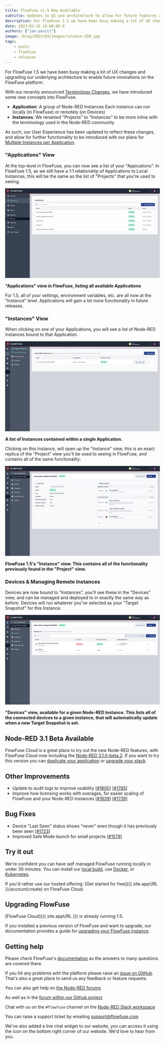 ```yaml
---
title: FlowFuse v1.5 Now Available
subtitle: Updates to UI and architecture to allow for future features and Node-RED 3.1.0 Beta Available!
description: For FlowFuse 1.5 we have been busy making a lot of UX changes and upgrading our underlying architecture to enable future innovations on the FlowFuse platform.
date: 2023-03-16 15:00:00.0
authors: ["joe-pavitt"]
image: /blog/2023/03/images/release-150.jpg
tags:
    - posts
    - flowfuse
    - releases
---
```


For FlowFuse 1.5 we have been busy making a lot of UX changes and upgrading our underlying architecture to enable future innovations on the FlowFuse platform.

<!--more-->

With our recently announced [Terminology Changes](/blog/2023/03/terminology-changes/), we have introduced some new concepts into FlowFuse.

- **Application**: A group of Node-RED Instances Each instance can run locally (in FlowFuse) or remotely (on Devices)
- **Instances**: We renamed "Projects" to "Instances" to be more inline with the terminology used in the Node-RED community

As such, our User Experience has been updated to reflect these changes, and allow for further functionality to be introduced with our plans for [Multiple Instances per Application](https://github.com/FlowFuse/flowfuse/issues/1689).

### "Applications" View

At the top-level in FlowFuse, you can now see a list of your "Appications". In FlowFuse 1.5, as we still have a 1:1 relationship of Applications to Local Instances, this will be the same as the list of "Projects" that you're used to seeing.

![Screenshot to show the new "Applications" view](./images/screenshot-applications.png)
<figcaption class="-mt-6 text-center"><b>"Applications" view in FlowFuse, listing all available Applications</b></figcaption>

For 1.5, all of your settings, environment variables, etc. are all now at the "Instance" level. Applications will gain a lot more functionality in future releases.
### "Instances" View

When clicking on one of your Applications, you will see a list of Node-RED instances bound to that Application.

![Screenshot to show the new "Instances" view](./images/screenshot-instances.png)
<figcaption class="-mt-6 text-center"><b>A list of Instances contained within a single Application.</b></figcaption>

Clicking on this Instance, will open up the "Instance" view, this is an exact replica of the "Project" view you'll be used to seeing in FlowFuse, and contains all of the same functionality:

![Screenshot to show the new "Instances" view](./images/screenshot-instance.png)
<figcaption class="-mt-6 text-center"><b>FlowFuse 1.5's "Instance" view. This contains all of the functionality previously found in the "Project" view.</b></figcaption>

### Devices & Managing Remote Instances

Devices are now bound to "Instances", you'll see these in the "Devices" view, and can be managed and deployed to in exactly the same way as before. Devices will run whatever you've selected as your "Target Snapshot" for this Instance.


![Screenshot to show an Instance's "Devices" view](./images/screenshot-devices.png)
<figcaption class="-mt-6 text-center"><b>"Devices" view, available for a given Node-RED Instance. This lists all of the connected devices to a given instance, that will automatically update when a new Target Snapshot is set.</b></figcaption>


## Node-RED 3.1 Beta Available

FlowFuse Cloud is a great place to try out the new Node-RED features, with FlowFuse Cloud now including the [Node-RED 3.1.0-beta.2](https://discourse.nodered.org/t/node-red-3-1-0-beta-2-released/76192). If you want to try this version you can [duplicate your application](https://flowfuse.com/docs/user/instance-settings/#copy-instance) or [upgrade your stack](/docs/user/changestack/).

## Other Improvements

- Update to audit logs to improve usability [[#1800](https://github.com/FlowFuse/flowfuse/issues/1800)] [[#1785](https://github.com/FlowFuse/flowfuse/issues/1785)]
- Improve how licensing works with overages, for easier scaling of FlowFuse and your Node-RED Instances [[#1639](https://github.com/FlowFuse/flowfuse/issues/1639)] [[#1739](https://github.com/FlowFuse/flowfuse/issues/1739)]


## Bug Fixes

- Device "Last Seen" status shows "never" even though it has previously been seen [[#1723](https://github.com/FlowFuse/flowfuse/issues/1723)]
- Improved Safe Mode launch for small projects [[#1579](https://github.com/FlowFuse/flowfuse/issues/1579)]


## Try it out

We're confident you can have self managed FlowFuse running locally in under 30 minutes.
You can install our [local build](/docs/install/local/), use [Docker](/docs/install/docker/), or [Kubernetes](/docs/install/kubernetes/).

If you'd rather use our hosted offering: [Get started for free]({{ site.appURL }}/account/create) on FlowFuse Cloud.

## Upgrading FlowFuse

[FlowFuse Cloud]({{ site.appURL }}) is already running 1.5.

If you installed a previous version of FlowFuse and want to upgrade, our documentation provides a
guide for [upgrading your FlowFuse instance](/docs/upgrade/).

## Getting help

Please check FlowFuse's [documentation](/docs/) as the answers to many questions are covered there.

If you hit any problems with the platform please raise an [issue on GitHub](https://github.com/FlowFuse/flowfuse/issues).
That's also a great place to send us any feedback or feature requests.

You can also get help on [the Node-RED forums](https://discourse.nodered.org/)

As well as in the [forum within our Github project](https://github.com/FlowFuse/flowfuse/discussions)

Chat with us on the `#flowfuse` channel on the [Node-RED Slack workspace](https://nodered.org/slack)

You can raise a support ticket by emailing [support@flowfuse.com](mailto:support@flowfuse.com)

We've also added a live chat widget to our website, you can access it using the icon on the bottom right corner of our website. We'd love to hear from you.

